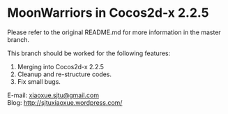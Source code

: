 MoonWarriors in Cocos2d-x 2.2.5
============
Please refer to the original README.md for more information in the master branch.

This branch should be worked for the following features:  
1. Merging into Cocos2d-x 2.2.5  
2. Cleanup and re-structure codes.  
3. Fix small bugs.

E-mail: xiaoxue.sjtu@gmail.com  
Blog:   http://sjtuxiaoxue.wordpress.com/
